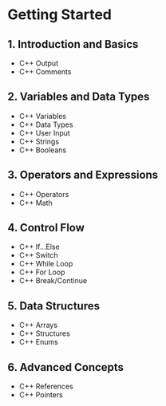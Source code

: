 # Getting Started

## 1. **Introduction and Basics**
   - C++ Output
   - C++ Comments

## 2. **Variables and Data Types**
   - C++ Variables
   - C++ Data Types
   - C++ User Input
   - C++ Strings
   - C++ Booleans

## 3. **Operators and Expressions**
   - C++ Operators
   - C++ Math

## 4. **Control Flow**
   - C++ If...Else
   - C++ Switch
   - C++ While Loop
   - C++ For Loop
   - C++ Break/Continue

## 5. **Data Structures**
   - C++ Arrays
   - C++ Structures
   - C++ Enums

## 6. **Advanced Concepts**
   - C++ References
   - C++ Pointers

